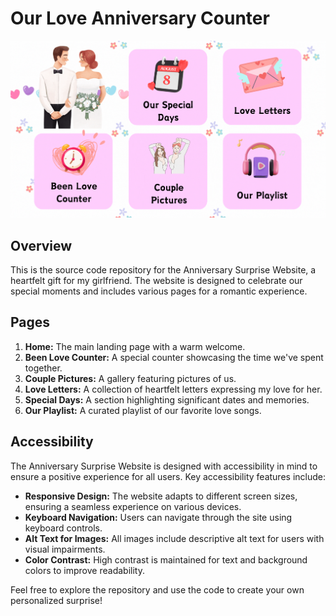 # Our Love Anniversary Counter

![Anniversary Website](img/final.gif)

## Overview

This is the source code repository for the Anniversary Surprise Website, a heartfelt gift for my girlfriend. The website is designed to celebrate our special moments and includes various pages for a romantic experience.

## Pages

1. **Home:** The main landing page with a warm welcome.
2. **Been Love Counter:** A special counter showcasing the time we've spent together.
3. **Couple Pictures:** A gallery featuring pictures of us.
4. **Love Letters:** A collection of heartfelt letters expressing my love for her.
5. **Special Days:** A section highlighting significant dates and memories.
6. **Our Playlist:** A curated playlist of our favorite love songs.

## Accessibility

The Anniversary Surprise Website is designed with accessibility in mind to ensure a positive experience for all users. Key accessibility features include:

- **Responsive Design:** The website adapts to different screen sizes, ensuring a seamless experience on various devices.
- **Keyboard Navigation:** Users can navigate through the site using keyboard controls.
- **Alt Text for Images:** All images include descriptive alt text for users with visual impairments.
- **Color Contrast:** High contrast is maintained for text and background colors to improve readability.

Feel free to explore the repository and use the code to create your own personalized surprise!

